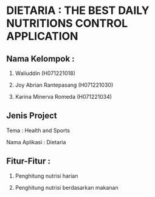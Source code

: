 # DIETARIA : THE BEST DAILY NUTRITIONS CONTROL APPLICATION 

## Nama Kelompok : 
1) Waliuddin (H071221018)

2) Joy Abrian Rantepasang (H071221030)

3) Karina Minerva Romeda (H071221034)

## Jenis Project
Tema          : Health and Sports

Nama Aplikasi : Dietaria

## Fitur-Fitur   : 
1) Penghitung nutrisi harian

2) Penghitung nutrisi berdasarkan makanan
